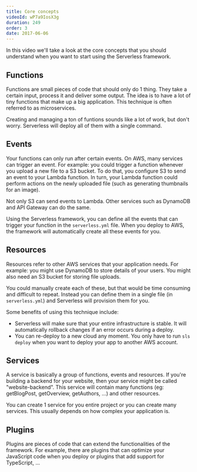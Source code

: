 ```yaml
---
title: Core concepts
videoId: wP7a9IosX3g
duration: 249
order: 3
date: 2017-06-06
---
```


In this video we'll take a look at the core concepts that you should understand when you want to start using the Serverless framework.

## Functions
Functions are small pieces of code that should only do 1 thing. They take a certain input, process it and deliver some output.
The idea is to have a lot of tiny functions that make up a big application. This technique is often referred to as microservices.

Creating and managing a ton of funtions sounds like a lot of work, but don't worry. Serverless will deploy all of them with a single command.

## Events
Your functions can only run after certain events. On AWS, many services can trigger an event. For example: you could trigger a function whenever you upload a new file to a S3 bucket. To do that, you configure S3 to send an event to your Lambda function. In turn, your Lambda function could perform actions on the newly uploaded file (such as generating thumbnails for an image).

Not only S3 can send events to Lambda. Other services such as DynamoDB and API Gateway can do the same.

Using the Serverless framework, you can define all the events that can trigger your function in the ``serverless.yml`` file. When you deploy to AWS, the framework will automatically create all these events for you.

## Resources
Resources refer to other AWS services that your application needs. For example: you might use DynamoDB to store details of your users. You might also need an S3 bucket for storing file uploads.

You could manually create each of these, but that would be time consuming and difficult to repeat. Instead you can define them in a single file (in ``serverless.yml``) and Serverless will provision them for you.

Some benefits of using this technique include:

* Serverless will make sure that your entire infrastructure is stable. It will automatically rollback changes if an error occurs during a deploy.
* You can re-deploy to a new cloud any moment. You only have to run ``sls deploy`` when you want to deploy your app to another AWS account.


## Services
A service is basically a group of functions, events and resources. If you're building a backend for your website, then your service might be called "website-backend". This service will contain many functions (eg: getBlogPost, getOverview, getAuthors, ...) and other resources.

You can create 1 service for you entire project or you can create many services. This usually depends on how complex your application is.

## Plugins
Plugins are pieces of code that can extend the functionalities of the framework. For example, there are plugins that can optimize your JavaScript code when you deploy or plugins that add support for TypeScript, ...